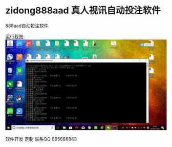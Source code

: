 # zidong888aad 真人视讯自动投注软件
888aad自动投注软件

运行截图:
![888真人](WechatIMG286.png "optional title")

软件开发 定制 联系QQ 895686843



